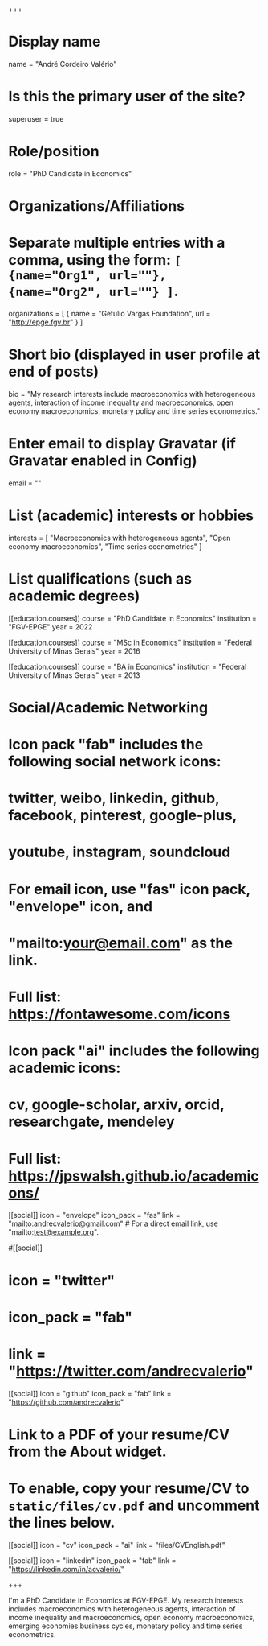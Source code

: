+++
# Display name
name = "André Cordeiro Valério"

# Is this the primary user of the site?
superuser = true

# Role/position
role = "PhD Candidate in Economics"

# Organizations/Affiliations
#   Separate multiple entries with a comma, using the form: `[ {name="Org1", url=""}, {name="Org2", url=""} ]`.
organizations = [ { name = "Getulio Vargas Foundation", url = "http://epge.fgv.br" } ]

# Short bio (displayed in user profile at end of posts)
bio = "My research interests include macroeconomics with heterogeneous agents, interaction of income inequality and macroeconomics, open economy macroeconomics, monetary policy and time series econometrics."

# Enter email to display Gravatar (if Gravatar enabled in Config)
email = ""

# List (academic) interests or hobbies
interests = [
  "Macroeconomics with heterogeneous agents",
  "Open economy macroeconomics",
  "Time series econometrics"
]

# List qualifications (such as academic degrees)
[[education.courses]]
  course = "PhD Candidate in Economics"
  institution = "FGV-EPGE"
  year = 2022

[[education.courses]]
  course = "MSc in Economics"
  institution = "Federal University of Minas Gerais"
  year = 2016

[[education.courses]]
  course = "BA in Economics"
  institution = "Federal University of Minas Gerais"
  year = 2013

# Social/Academic Networking
#
# Icon pack "fab" includes the following social network icons:
#
#   twitter, weibo, linkedin, github, facebook, pinterest, google-plus,
#   youtube, instagram, soundcloud
#
#   For email icon, use "fas" icon pack, "envelope" icon, and
#   "mailto:your@email.com" as the link.
#
#   Full list: https://fontawesome.com/icons
#
# Icon pack "ai" includes the following academic icons:
#
#   cv, google-scholar, arxiv, orcid, researchgate, mendeley
#
#   Full list: https://jpswalsh.github.io/academicons/

[[social]]
  icon = "envelope"
  icon_pack = "fas"
  link = "mailto:andrecvalerio@gmail.com"  # For a direct email link, use "mailto:test@example.org".

#[[social]]
#  icon = "twitter"
#  icon_pack = "fab"
#  link = "https://twitter.com/andrecvalerio"

[[social]]
  icon = "github"
  icon_pack = "fab"
  link = "https://github.com/andrecvalerio"

# Link to a PDF of your resume/CV from the About widget.
# To enable, copy your resume/CV to `static/files/cv.pdf` and uncomment the lines below.
 [[social]]
   icon = "cv"
   icon_pack = "ai"
   link = "files/CVEnglish.pdf"
   

[[social]]
  icon = "linkedin"
  icon_pack = "fab"
  link = "https://linkedin.com/in/acvalerio/"

+++

I'm a PhD Candidate in Economics at FGV-EPGE. My research interests includes macroeconomics with heterogeneous agents, interaction of income inequality and macroeconomics, open economy macroeconomics, emerging economies business cycles, monetary policy and time series econometrics.

